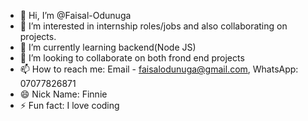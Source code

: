 - 👋 Hi, I’m @Faisal-Odunuga
- 👀 I’m interested in internship roles/jobs and also collaborating on projects.
- 🌱 I’m currently learning backend(Node JS)
- 💞️ I’m looking to collaborate on both frond end projects
- 📫 How to reach me: Email - faisalodunuga@gmail.com, WhatsApp: 07077826871
- 😄 Nick Name: Finnie
- ⚡ Fun fact: I love coding

<!---
Faisal-Odunuga/Faisal-Odunuga is a ✨ special ✨ repository because its `README.md` (this file) appears on your GitHub profile.
You can click the Preview link to take a look at your changes.
--->

